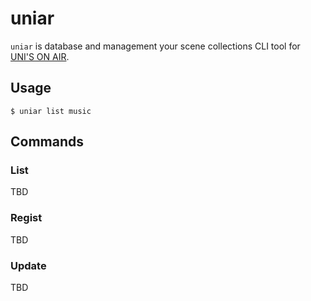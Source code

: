 # uniar
`uniar` is database and management your scene collections CLI tool for [UNI'S ON AIR](https://keyahina-unisonair.com/).

## Usage
```
$ uniar list music
```

## Commands

### List
TBD

### Regist
TBD

### Update
TBD
